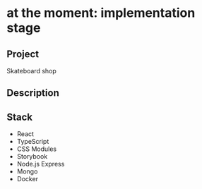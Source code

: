 # at the moment: implementation stage

## Project

Skateboard shop

## Description


## Stack

- React
- TypeScript
- CSS Modules
- Storybook
- Node.js Express
- Mongo
- Docker






